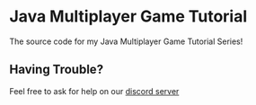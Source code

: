 # Java Multiplayer Game Tutorial
The source code for my Java Multiplayer Game Tutorial Series!


## Having Trouble?
Feel free to ask for help on our [discord server](https://discord.gg/pR5tx2T)

